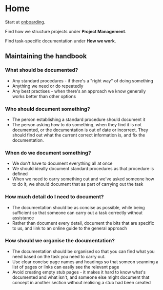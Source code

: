 # Home

Start at [onboarding](onboarding.md).

Find how we structure projects under **Project Management**.

Find task-specific documentation under **How we work**.

## Maintaining the handbook

### What should be documented?

* Any standard procedures - if there's a "right way" of doing something
* Anything we need or do repeatedly
* Any best practises - when there's an approach we know generally works better than other options

### Who should document something?

* The person establishing a standard procedure should document it
* The person asking how to do something, when they find it is not documented, or the documentation is out of date or incorrect. They should find out what the current correct information is, and fix the documentation.

### When do we document something?

* We don't have to document everything all at once
* We should ideally document standard procedures as that procedure is defined
* When we need to carry something out and we've asked someone how to do it, we should document that as part of carrying out the task

### How much detail do I need to document?

* The documentation should be as concise as possible, while being sufficient so that someone can carry out a task correctly without assistance
* Rather than document every detail, document the bits that are specific to us, and link to an online guide to the general approach

### How should we organise the documentation?

* The documentation should be organised so that you can find what you need based on the task you need to carry out.
* Use clear concise page names and headings so that someon scanning a list of pages or links can easily see the relevant page
* Avoid creating empty stub pages - it makes it hard to know what's documented and what isn't, and someone else might document that concept in another section without realising a stub had been created



